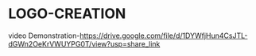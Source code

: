 # LOGO-CREATION
video Demonstration-https://drive.google.com/file/d/1DYWfjHun4CsJTL-dGWn2OeKrVWUYPG0T/view?usp=share_link
